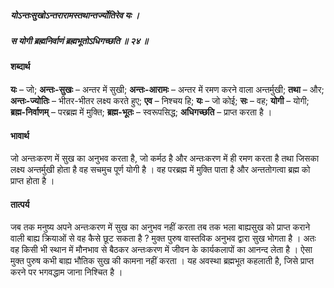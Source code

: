 ##### योऽन्तःसुखोऽन्तरारामस्तथान्तर्ज्योतिरेव यः ।
##### स योगी ब्रह्मनिर्वाणं ब्रह्मभूतोऽधिगच्छति ॥ २४ ॥

#### शब्दार्थ

**यः** – जो; **अन्तः-सुखः** – अन्तर में सुखी; **अन्तः-आरामः** – अन्तर में रमण करने वाला अन्तर्मुखी; **तथा** – और; **अन्तः-ज्योतिः** – भीतर-भीतर लक्ष्य करते हुए; **एव** – निश्चय हि; **यः** – जो कोई; **सः** – वह; **योगी** – योगी; **ब्रह्म-निर्वाणम्** – परब्रह्म में मुक्ति; **ब्रह्म-भूतः** – स्वरूपसिद्ध; **अधिगच्छति** – प्राप्त करता है ।

#### भावार्थ

जो अन्तःकरण में सुख का अनुभव करता है, जो कर्मठ है और अन्तःकरण में ही रमण करता है तथा जिसका लक्ष्य अन्तर्मुखी होता है वह सचमुच पूर्ण योगी है । वह परब्रह्म में मुक्ति पाता है और अन्ततोगत्वा ब्रह्म को प्राप्त होता है ।

#### तात्पर्य

जब तक मनुष्य अपने अन्तःकरण में सुख का अनुभव नहीं करता तब तक भला बाह्यसुख को प्राप्त कराने वाली बाह्य क्रियाओं से वह कैसे छूट सकता है ? मुक्त पुरुष वास्तविक अनुभव द्वारा सुख भोगता है । अतः वह किसी भी स्थान में मौनभाव से बैठकर अन्तःकरण में जीवन के कार्यकलापों का आनन्द लेता है । ऐसा मुक्त पुरुष कभी बाह्य भौतिक सुख की कामना नहीं करता । यह अवस्था ब्रह्मभूत कहलाती है, जिसे प्राप्त करने पर भगवद्धाम जाना निश्चित है ।